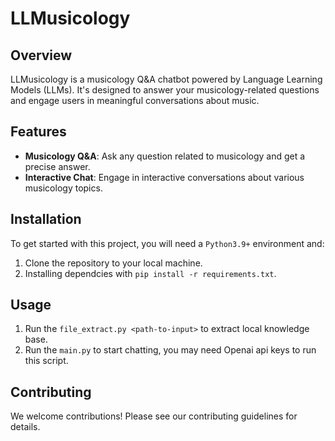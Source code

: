 # LLMusicology

## Overview
LLMusicology is a musicology Q&A chatbot powered by Language Learning Models (LLMs). It's designed to answer your musicology-related questions and engage users in meaningful conversations about music.

## Features
- **Musicology Q&A**: Ask any question related to musicology and get a precise answer.
- **Interactive Chat**: Engage in interactive conversations about various musicology topics.

## Installation
To get started with this project, you will need a `Python3.9+` environment and:

1. Clone the repository to your local machine.
2. Installing dependcies with `pip install -r requirements.txt`.

## Usage
1. Run the `file_extract.py <path-to-input>` to extract local knowledge base.
2. Run the `main.py` to start chatting, you may need Openai api keys to run this script.

## Contributing
We welcome contributions! Please see our contributing guidelines for details.

